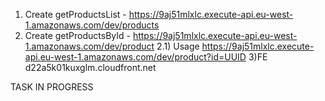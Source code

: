 1) Create getProductsList - https://9aj51mlxlc.execute-api.eu-west-1.amazonaws.com/dev/products
2) Create getProductsById - https://9aj51mlxlc.execute-api.eu-west-1.amazonaws.com/dev/product
2.1) Usage https://9aj51mlxlc.execute-api.eu-west-1.amazonaws.com/dev/product?id=UUID
3)FE d22a5k01kuxglm.cloudfront.net

TASK IN PROGRESS
